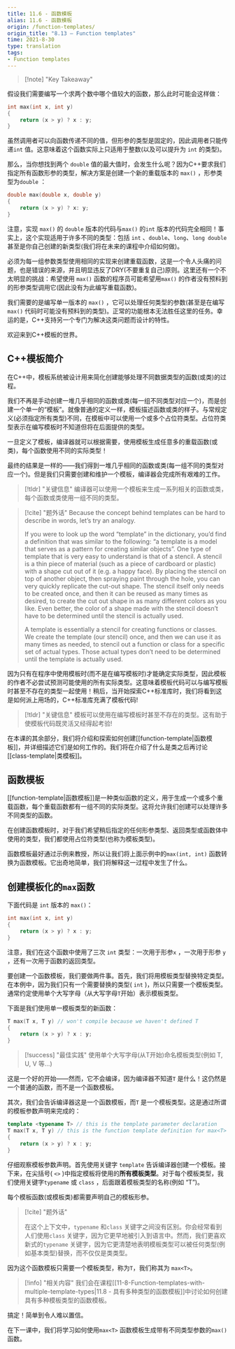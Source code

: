 ```yaml
---
title: 11.6 - 函数模板
alias: 11.6 - 函数模板
origin: /function-templates/
origin_title: "8.13 — Function templates"
time: 2021-8-30
type: translation
tags:
- Function templates
---
```


> [!note] "Key Takeaway"
> 

假设我们需要编写一个求两个数中哪个值较大的函数，那么此时可能会这样做：

```cpp
int max(int x, int y)
{
    return (x > y) ? x : y;
}
```

虽然调用者可以向函数传递不同的值，但形参的类型是固定的，因此调用者只能传递`int` 值。这意味着这个函数实际上只适用于整数(以及可以提升为 `int` 的类型)。

那么，当你想找到两个 `double` 值的最大值时，会发生什么呢？因为C++要求我们指定所有函数形参的类型，解决方案是创建一个新的重载版本的 `max()` ，形参类型为`double` ：

```cpp
double max(double x, double y)
{
    return (x > y) ? x: y;
}
```

注意，实现 `max()` 的 `double` 版本的代码与`max()` 的`int` 版本的代码完全相同！事实上，这个实现适用于许多不同的类型：包括 `int` 、`double`、`long`、`long double` 甚至是你自己创建的新类型(我们将在未来的课程中介绍如何做)。

必须为每一组参数类型使用相同的实现来创建重载函数，这是一个令人头痛的问题，也是错误的来源，并且明显违反了DRY(不要重复自己)原则。这里还有一个不太明显的挑战：希望使用 `max()` 函数的程序员可能希望用`max()` 的作者没有预料到的形参类型调用它(因此没有为此编写重载函数)。

我们需要的是编写单一版本的 `max()` ，它可以处理任何类型的参数(甚至是在编写 `max()` 代码时可能没有预料到的类型)。正常的功能根本无法胜任这里的任务。幸运的是，C++支持另一个专门为解决这类问题而设计的特性。

欢迎来到C++模板的世界。

## C++模板简介

在C++中，模板系统被设计用来简化创建能够处理不同数据类型的函数(或类)的过程。

我们不再是手动创建一堆几乎相同的函数或类(每一组不同类型对应一个)，而是创建一个单一的“模板”。就像普通的定义一样，模板描述函数或类的样子。与常规定义(必须指定所有类型)不同，在模板中可以使用一个或多个占位符类型。占位符类型表示在编写模板时不知道但将在后面提供的类型。

一旦定义了模板，编译器就可以根据需要，使用模板生成任意多的重载函数(或类)，每个函数使用不同的实际类型！

最终的结果是一样的——我们得到一堆几乎相同的函数或类(每一组不同的类型对应一个)。但是我们只需要创建和维护一个模板，编译器会完成所有艰难的工作。

> [!tldr] "关键信息"
> 编译器可以使用一个模板来生成一系列相关的函数或类，每个函数或类使用一组不同的类型。

> [!cite] "题外话"
> Because the concept behind templates can be hard to describe in words, let’s try an analogy.
> 
> If you were to look up the word “template” in the dictionary, you’d find a definition that was similar to the following: “a template is a model that serves as a pattern for creating similar objects”. One type of template that is very easy to understand is that of a stencil. A stencil is a thin piece of material (such as a piece of cardboard or plastic) with a shape cut out of it (e.g. a happy face). By placing the stencil on top of another object, then spraying paint through the hole, you can very quickly replicate the cut-out shape. The stencil itself only needs to be created once, and then it can be reused as many times as desired, to create the cut out shape in as many different colors as you like. Even better, the color of a shape made with the stencil doesn’t have to be determined until the stencil is actually used.
> 
> A template is essentially a stencil for creating functions or classes. We create the template (our stencil) once, and then we can use it as many times as needed, to stencil out a function or class for a specific set of actual types. Those actual types don’t need to be determined until the template is actually used.

因为只有在程序中使用模板时(而不是在编写模板时)才能确定实际类型，因此模板的作者不必尝试预测可能使用的所有实际类型。这意味着模板代码可以与编写模板时甚至不存在的类型一起使用！稍后，当开始探索C++标准库时，我们将看到这是如何派上用场的，C++标准库充满了模板代码!

> [!tldr] "关键信息"
> 模板可以使用在编写模板时甚至不存在的类型。这有助于使模板代码既灵活又经得起考验!

在本课的其余部分，我们将介绍和探索如何创建[[function-template|函数模板]]，并详细描述它们是如何工作的。我们将在介绍了什么是类之后再讨论[[class-template|类模板]]。

## 函数模板

[[function-template|函数模板]]是一种类似函数的定义，用于生成一个或多个重载函数，每个重载函数都有一组不同的实际类型。这将允许我们创建可以处理许多不同类型的函数。

在创建函数模板时，对于我们希望稍后指定的任何形参类型、返回类型或函数体中使用的类型，我们都使用占位符类型(也称为模板类型)。

函数模板最好通过示例来教授，所以让我们将上面示例中的`max(int, int)` 函数转换为函数模板。它出奇地简单，我们将解释这一过程中发生了什么。

## 创建模板化的`max`函数

下面代码是 `int` 版本的 `max()`：

```cpp
int max(int x, int y)
{
    return (x > y) ? x : y;
}
```

注意，我们在这个函数中使用了三次 `int` 类型：一次用于形参`x` ，一次用于形参 `y` ，还有一次用于函数的返回类型。

要创建一个函数模板，我们要做两件事。首先，我们将用模板类型替换特定类型。在本例中，因为我们只有一个需要替换的类型( `int` )，所以只需要一个模板类型。通常约定使用单个大写字母（从大写字母`T`开始）表示模板类型。

下面是我们使用单一模板类型的新函数：

```cpp
T max(T x, T y) // won't compile because we haven't defined T
{
    return (x > y) ? x : y;
}
```


> [!success] "最佳实践"
> 使用单个大写字母(从T开始)命名模板类型(例如 T, U, V 等…)

这是一个好的开始——然而，它不会编译，因为编译器不知道`T` 是什么！这仍然是一个普通的函数，而不是一个函数模板。

其次，我们会告诉编译器这是一个函数模板，而`T` 是一个模板类型。这是通过所谓的模板参数声明来完成的：

```cpp
template <typename T> // this is the template parameter declaration
T max(T x, T y) // this is the function template definition for max<T>
{
    return (x > y) ? x : y;
}
```

仔细观察模板参数声明。首先使用关键字 `template` 告诉编译器创建一个模板。接下来，在尖括号( `<>` )中指定模板将使用的**所有模板类型**。对于每个模板类型，我们使用关键字`typename` 或 `class` ，后面跟着模板类型的名称(例如 “T”)。

每个模板函数(或模板类)都需要声明自己的模板形参。

> [!cite] "题外话"
> 
> 在这个上下文中，`typename` 和`class` 关键字之间没有区别。你会经常看到人们使用`class` 关键字，因为它更早地被引入到语言中。然而，我们更喜欢新式的`typename` 关键字，因为它更清楚地表明模板类型可以被任何类型(例如基本类型)替换，而不仅仅是类类型。

因为这个函数模板只需要一个模板类型，称为`T`，我们称其为 `max<T>`。

> [!info] "相关内容"
> 我们会在课程[[11-8-Function-templates-with-multiple-template-types|11.8 - 具有多种类型的函数模板]]中讨论如何创建具有多种模板类型的函数模板。

搞定！简单到令人难以置信。

在下一课中，我们将学习如何使用`max<T>` 函数模板生成带有不同类型参数的`max()` 函数。